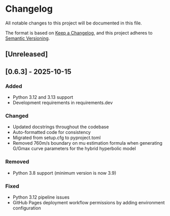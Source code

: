 # Changelog

All notable changes to this project will be documented in this file.

The format is based on [Keep a Changelog](https://keepachangelog.com/en/1.1.0/),
and this project adheres to [Semantic Versioning](https://semver.org/).

## [Unreleased]

## [0.6.3] - 2025-10-15

### Added

- Python 3.12 and 3.13 support
- Development requirements in requirements.dev

### Changed

- Updated docstrings throughout the codebase
- Auto-formatted code for consistency
- Migrated from setup.cfg to pyproject.toml
- Removed 760m/s boundary on mu estimation formula when generating G/Gmax
  curve parameters for the hybrid hyperbolic model

### Removed

- Python 3.8 support (minimum version is now 3.9)

### Fixed

- Python 3.12 pipeline issues
- GitHub Pages deployment workflow permissions by adding environment configuration
